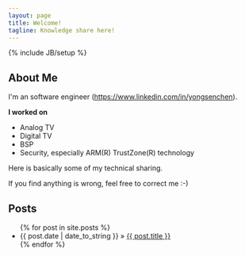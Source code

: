 ```yaml
---
layout: page
title: Welcome!
tagline: Knowledge share here!
---
```

{% include JB/setup %}

## About Me

I'm an software engineer (<https://www.linkedin.com/in/yongsenchen>).

**I worked on**

- Analog TV
- Digital TV
- BSP
- Security, especially ARM(R) TrustZone(R) technology

Here is basically some of my technical sharing.

If you find anything is wrong, feel free to correct me :-)

## Posts

<ul class="posts">
  {% for post in site.posts %}
    <li><span>{{ post.date | date_to_string }}</span> &raquo; <a href="{{ BASE_PATH }}{{ post.url }}">{{ post.title }}</a></li>
  {% endfor %}
</ul>

